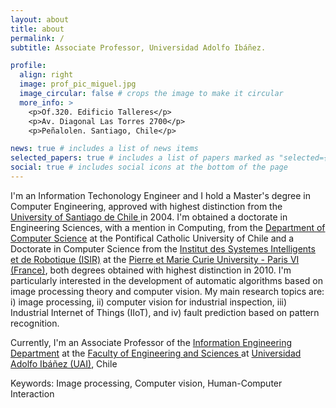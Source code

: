 ```yaml
---
layout: about
title: about
permalink: /
subtitle: Associate Professor, Universidad Adolfo Ibáñez.

profile:
  align: right
  image: prof_pic_miguel.jpg
  image_circular: false # crops the image to make it circular
  more_info: >
    <p>Of.320. Edificio Talleres</p>
    <p>Av. Diagonal Las Torres 2700</p>
    <p>Peñalolen. Santiago, Chile</p>

news: true # includes a list of news items
selected_papers: true # includes a list of papers marked as "selected={true}"
social: true # includes social icons at the bottom of the page
---
```


I'm an Information Techonology Engineer and I hold a Master's degree in Computer Engineering, approved with highest distinction from the <a href="https://informatica.usach.cl/">University of Santiago de Chile </a> in 2004. I'm obtained a doctorate in Engineering Sciences, with a mention in Computing, from the <a href="https://dcc.ing.uc.cl/">Department of Computer Science</a> at the Pontifical Catholic University of Chile and a Doctorate in Computer Science from the <a href="https://www.isir.upmc.fr/">Institut des Systemes Intelligents et de Robotique  (ISIR)</a> at the <a href="https://sciences.sorbonne-universite.fr/en/sorbonne-universite-campus-pierre-et-marie-curie">Pierre et Marie Curie University - Paris VI (France)</a>, both degrees obtained with highest distinction in 2010. I'm  particularly interested in the development of automatic algorithms based on image processing theory and computer vision. My main research topics are: i) image processing, ii) computer vision for industrial inspection, iii) Industrial Internet of Things (IIoT), and iv) fault prediction based on pattern recognition.

Currently, I'm an Associate Professor of the <a href="https://admision.uai.cl/carreras/ingenieria-civil-informatica/">Information Engineering Department</a> at the <a href="https://ingenieria.uai.cl/">Faculty of Engineering and Sciences </a> at <a href="https://www.uai.cl">Universidad Adolfo Ibáñez (UAI)</a>, Chile

Keywords: Image processing, Computer vision, Human-Computer Interaction